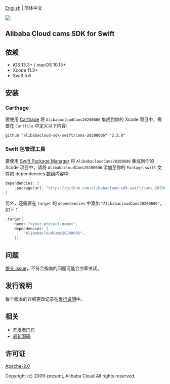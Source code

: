 [English](README.md) | 简体中文

![](https://aliyunsdk-pages.alicdn.com/icons/AlibabaCloud.svg)

## Alibaba Cloud cams SDK for Swift

## 依赖

- iOS 13.3+ / macOS 10.15+
- Xcode 11.3+
- Swift 5.6

## 安装

### Carthage

要使用 [Carthage](https://github.com/Carthage/Carthage) 将 `AlibabacloudCams20200606` 集成到你的 Xcode 项目中，需要在 `Cartfile` 中定义以下内容:

```ogdl
github "alibabacloud-sdk-swift/cams-20200606" "2.2.0"
```

### Swift 包管理工具

要使用 [Swift Package Manager](https://swift.org/package-manager/) 将 `AlibabacloudCams20200606` 集成到你的 Xcode 项目中，请将 `AlibabacloudCams20200606` 添加至你的 `Package.swift` 文件的 dependencies 数组内容中:

```swift
dependencies: [
    .package(url: "https://github.com/alibabacloud-sdk-swift/cams-20200606.git", from: "2.2.0")
]
```

另外，还需要在 `target` 的 `dependencies` 中添加 `"AlibabacloudCams20200606"`，如下：

```swift
.target(
    name: "<your-project-name>",
    dependencies: [
        "AlibabacloudCams20200606",
    ]),
```

## 问题

[提交 Issue](https://github.com/alibabacloud-sdk-swift/cams-20200606/issues/new)，不符合指南的问题可能会立即关闭。

## 发行说明

每个版本的详细更改记录在[发行说明](./ChangeLog.txt)中。

## 相关

* [开发者门户](https://next.api.aliyun.com/home)
* [最新源码](https://github.com/alibabacloud-sdk-swift/cams-20200606)

## 许可证

[Apache-2.0](http://www.apache.org/licenses/LICENSE-2.0)

Copyright (c) 2009-present, Alibaba Cloud All rights reserved.
